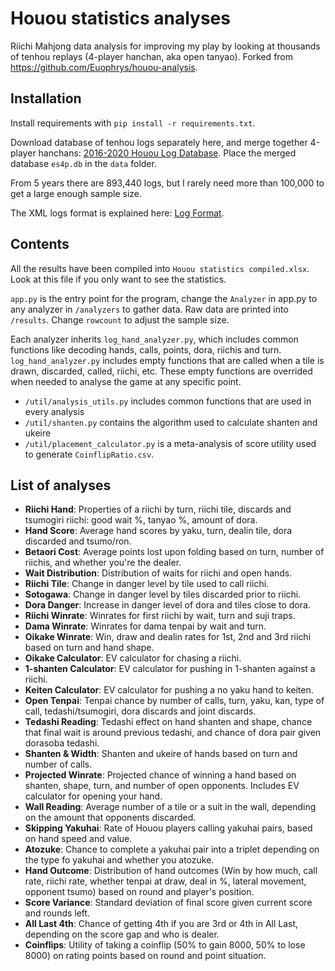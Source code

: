 # Houou statistics analyses

Riichi Mahjong data analysis for improving my play by looking at thousands of tenhou replays (4-player hanchan, aka open tanyao). Forked from https://github.com/Euophrys/houou-analysis.

## Installation

Install requirements with `pip install -r requirements.txt`.

Download database of tenhou logs separately here, and merge together 4-player hanchans: [2016-2020 Houou Log Database](https://drive.google.com/drive/u/0/folders/1danHelDPYF2YP9Er2HhJCemlVQN25nb_). Place the merged database `es4p.db` in the `data` folder.

From 5 years there are 893,440 logs, but I rarely need more than 100,000 to get a large enough sample size.

The XML logs format is explained here: [Log Format](https://github.com/ApplySci/tenhou-log#log-format).

## Contents

All the results have been compiled into `Houou statistics compiled.xlsx`. Look at this file if you only want to see the statistics.

`app.py` is the entry point for the program, change the `Analyzer` in app.py to any analyzer in `/analyzers` to gather data. Raw data are printed into `/results`. Change `rowcount` to adjust the sample size.

Each analyzer inherits `log_hand_analyzer.py`, which includes common functions like decoding hands, calls, points, dora, riichis and turn. `log_hand_analyzer.py` includes empty functions that are called when a tile is drawn, discarded, called, riichi, etc. These empty functions are overrided when needed to analyse the game at any specific point.

+ `/util/analysis_utils.py` includes common functions that are used in every analysis
+ `/util/shanten.py` contains the algorithm used to calculate shanten and ukeire
+ `/util/placement_calculator.py` is a meta-analysis of score utility used to generate `CoinflipRatio.csv`.

## List of analyses

+ **Riichi Hand**: Properties of a riichi by turn, riichi tile, discards and tsumogiri riichi: good wait %, tanyao %, amount of dora.
+ **Hand Score**: Average hand scores by yaku, turn, dealin tile, dora discarded and tsumo/ron.
+ **Betaori Cost**: Average points lost upon folding based on turn, number of riichis, and whether you're the dealer.
+ **Wait Distribution**: Distribution of waits for riichi and open hands.
+ **Riichi Tile**: Change in danger level by tile used to call riichi.
+ **Sotogawa**: Change in danger level by tiles discarded prior to riichi.
+ **Dora Danger**: Increase in danger level of dora and tiles close to dora.
+ **Riichi Winrate**: Winrates for first riichi by wait, turn and suji traps.
+ **Dama Winrate**: Winrates for dama tenpai by wait and turn.
+ **Oikake Winrate**: Win, draw and dealin rates for 1st, 2nd and 3rd riichi based on turn and hand shape.
+ **Oikake Calculator**: EV calculator for chasing a riichi.
+ **1-shanten Calculator**: EV calculator for pushing in 1-shanten against a riichi.
+ **Keiten Calculator**: EV calculator for pushing a no yaku hand to keiten.
+ **Open Tenpai**: Tenpai chance by number of calls, turn, yaku, kan, type of call, tedashi/tsumogiri, dora discards and joint discards.
+ **Tedashi Reading**: Tedashi effect on hand shanten and shape, chance that final wait is around previous tedashi, and chance of dora pair given dorasoba tedashi.
+ **Shanten & Width**: Shanten and ukeire of hands based on turn and number of calls.
+ **Projected Winrate**: Projected chance of winning a hand based on shanten, shape, turn, and number of open opponents. Includes EV calculator for opening your hand.
+ **Wall Reading**: Average number of a tile or a suit in the wall, depending on the amount that opponents discarded.
+ **Skipping Yakuhai**: Rate of Houou players calling yakuhai pairs, based on hand speed and value.
+ **Atozuke**: Chance to complete a yakuhai pair into a triplet depending on the type fo yakuhai and whether you atozuke.
+ **Hand Outcome**: Distribution of hand outcomes (Win by how much, call rate, riichi rate, whether tenpai at draw, deal in %, lateral movement, opponent tsumo) based on round and player's position.
+ **Score Variance**: Standard deviation of final score given current score and rounds left.
+ **All Last 4th**: Chance of getting 4th if you are 3rd or 4th in All Last, depending on the score gap and who is dealer.
+ **Coinflips**: Utility of taking a coinflip (50% to gain 8000, 50% to lose 8000) on rating points based on round and point situation.